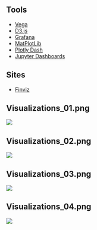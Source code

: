 ## Tools

* [Vega](https://vega.github.io/vega/)
* [D3.js](https://d3js.org)
* [Grafana](https://grafana.com)
* [MatPlotLib](https://matplotlib.org)
* [Plotly Dash](https://plot.ly/products/dash/)
* [Jupyter Dashboards](https://jupyter-dashboards-layout.readthedocs.io/en/latest/)

## Sites

* [Finviz](https://finviz.com/map.ashx?t=sec)

## Visualizations_01.png
![](https://github.com/geoffreylink/Projects/blob/master/10%20Visualizations/Visualizations_01.png)

## Visualizations_02.png
![](https://github.com/geoffreylink/Projects/blob/master/10%20Visualizations/Visualizations_02.png)

## Visualizations_03.png
![](https://github.com/geoffreylink/Projects/blob/master/10%20Visualizations/Visualizations_03.png)

## Visualizations_04.png
![](https://github.com/geoffreylink/Projects/blob/master/10%20Visualizations/Visualizations_04.png)
